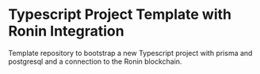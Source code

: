 # Typescript Project Template with Ronin Integration

Template repository to bootstrap a new Typescript project with prisma and postgresql and a connection to the Ronin blockchain.
